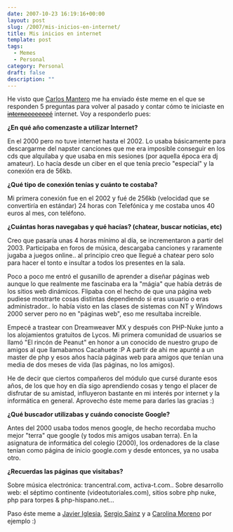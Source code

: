```yaml
---
date: 2007-10-23 16:19:16+00:00
layout: post
slug: /2007/mis-inicios-en-internet/
title: Mis inicios en internet
template: post
tags:
  - Memes
  - Personal
category: Personal
draft: false
description: ""
---
```


He visto que [Carlos Mantero](http://www.carlosmantero.com/como-me-inicie-en-internet-en-5-preguntas/) me ha enviado éste meme en el que se responden 5 preguntas para volver al pasado y contar cómo te iniciaste en <strike>[interneeeeeeeé](http://www.youtube.com/watch?v=2OBZHB5I89A)</strike> internet. Voy a responderlo pues:

**¿En qué año comenzaste a utilizar Internet?**

En el 2000 pero no tuve internet hasta el 2002. Lo usaba básicamente para descargarme del napster canciones que me era imposible conseguir en los cds que alquilaba y que usaba en mis sesiones (por aquella época era dj amateur). Lo hacía desde un ciber en el que tenía precio "especial" y la conexión era de 56kb.

**¿Qué tipo de conexión tenías y cuánto te costaba?**

Mi primera conexión fue en el 2002 y fué de 256kb (velocidad que se convertiría en estándar) 24 horas con Telefónica y me costaba unos 40 euros al mes, con teléfono.

**¿Cuántas horas navegabas y qué hacías? (chatear, buscar noticias, etc)**

Creo que pasaría unas 4 horas mínimo al día, se incrementaron a partir del 2003. Participaba en foros de música, descargaba canciones y raramente jugaba a juegos online.. al principio creo que llegué a chatear pero solo para hacer el tonto e insultar a todos los presentes en la sala.

Poco a poco me entró el gusanillo de aprender a diseñar páginas web aunque lo que realmente me fascinaba era la "mágia" que había detrás de los sitios web dinámicos. Flipaba con el hecho de que una página web pudiese mostrarte cosas distintas dependiendo si eras usuario o eras administrador.. lo había visto en las clases de sistemas con NT y Windows 2000 server pero no en "páginas web", eso me resultaba increible.

Empecé a trastear con Dreamweaver MX  y después con PHP-Nuke junto a los alojamientos gratuitos de Lycos. Mi primera comunidad de usuarios se llamó "El rincón de Peanut" en honor a un conocido de nuestro grupo de amigos al que llamabamos Cacahuete :P A partir de ahi me apunté a un master de php y esos años hacía páginas web para amigos que tenían una media de dos meses de vida (las páginas, no los amigos).

He de decir que ciertos compañeros del módulo que cursé durante esos años, de los que hoy en día sigo aprendiendo cosas y tengo el placer de disfrutar de su amistad, influyeron bastante en mi interés por  internet y la informática en general. Aprovecho éste meme para darles las gracias :)

**¿Qué buscador utilizabas y cuándo conociste Google?**

Antes del 2000 usaba todos menos google, de hecho recordaba mucho mejor "terra" que google (y todos mis amigos usaban terra). En la asignatura de informática del colegio (2000), los ordenadores de la clase tenian como página de inicio google.com y desde entonces,  ya no usaba otro.

**¿Recuerdas las páginas que visitabas?**

Sobre música electrónica: trancentral.com, activa-t.com.. Sobre desarrollo web: el séptimo continente (videotutoriales.com), sitios sobre php nuke, php para torpes & php-hispano.net...

Paso éste meme a [Javier Iglesia](http://neokrisys.com/), [Sergio Sainz](http://sergiosainz.com) y a [Carolina Moreno](http://esteinar.wordpress.com/) por ejemplo :)
